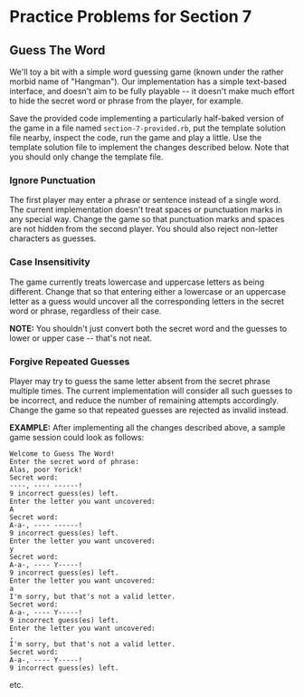 # Practice Problems for Section 7

## Guess The Word

We'll toy a bit with a simple word guessing game (known under
the rather morbid name of "Hangman"). Our implementation has a
simple text-based interface, and doesn't aim to be fully
playable -- it doesn't make much effort to hide the secret
word or phrase from the player, for example.

Save the provided code implementing a particularly half-baked
version of the game in a file named `section-7-provided.rb`,
put the template solution file nearby, inspect the code, run
the game and play a little. Use the template solution file
to implement the changes described below. Note that you
should only change the template file.

### Ignore Punctuation

The first player may enter a phrase or sentence instead of a
single word. The current implementation doesn't treat spaces
or punctuation marks in any special way. Change the game so
that punctuation marks and spaces are not hidden from the
second player. You should also reject non-letter characters
as guesses.

### Case Insensitivity

The game currently treats lowercase and uppercase letters as
being different. Change that so that entering either a
lowercase or an uppercase letter as a guess would uncover all
the corresponding letters in the secret word or phrase,
regardless of their case.

**NOTE:** You shouldn't just convert both the secret word and
the guesses to lower or upper case -- that's not neat.

### Forgive Repeated Guesses

Player may try to guess the same letter absent from the secret
phrase multiple times. The current implementation will
consider all such guesses to be incorrect, and reduce the
number of remaining attempts accordingly. Change the game so
that repeated guesses are rejected as invalid instead.

**EXAMPLE:** After implementing all the changes described
above, a sample game session could look as follows:

    Welcome to Guess The Word!
    Enter the secret word of phrase:
    Alas, poor Yorick!
    Secret word:
    ----, ---- ------!
    9 incorrect guess(es) left.
    Enter the letter you want uncovered:
    A
    Secret word:
    A-a-, ---- ------!
    9 incorrect guess(es) left.
    Enter the letter you want uncovered:
    y
    Secret word:
    A-a-, ---- Y-----!
    9 incorrect guess(es) left.
    Enter the letter you want uncovered:
    a
    I'm sorry, but that's not a valid letter.
    Secret word:
    A-a-, ---- Y-----!
    9 incorrect guess(es) left.
    Enter the letter you want uncovered:
    ,
    I'm sorry, but that's not a valid letter.
    Secret word:
    A-a-, ---- Y-----!
    9 incorrect guess(es) left.

etc.
